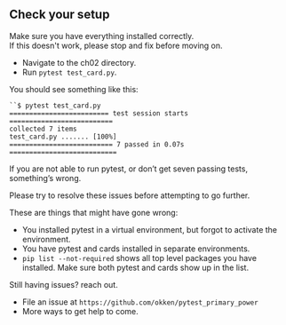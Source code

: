 ## Check your setup
Make sure you have everything installed correctly.  
If this doesn't work, please stop and fix before moving on. 
 
* Navigate to the ch02 directory. 
* Run `pytest test_card.py`.

You should see something like this:
```
``$ pytest test_card.py
========================= test session starts ==========================
collected 7 items
test_card.py ....... [100%]
========================== 7 passed in 0.07s ===========================
```

If you are not able to run pytest, or don’t get seven passing tests, something’s wrong.  

Please try to resolve these issues before attempting to go further.

These are things that might have gone wrong:
* You installed pytest in a virtual environment, but forgot to activate the environment.
* You have pytest and cards installed in separate environments.
* `pip list --not-required` shows all top level packages you have installed. Make sure both pytest and cards show up in the list.

Still having issues? reach out.
 
* File an issue at `https://github.com/okken/pytest_primary_power`
* More ways to get help to come.
 
